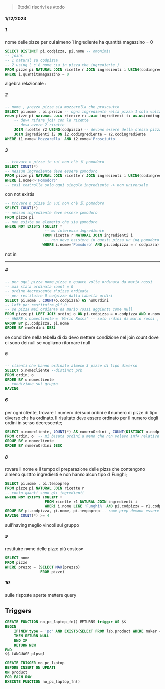 >[!todo]
>riscrivi es
>#todo

#### 1/12/2023

##### 1 

nome delle pizze per cui almeno 1 ingrediente ha quantità magazzino = 0

```sql
SELECT DISTINCT pi.codpizza, pi.nome -- omonimia
-- joins 
-- 1 natural su codpizza
-- 2 using ( c'è nome sia in pizza che ingrediente )
FROM pizze pi NATURAL JOIN ricette r JOIN ingredienti i USING(codingrediente)
WHERE i.quantitamagazzino = 0
```

algebra relazionale : 

##### 2
```sql
-- nome , prezzo pizze sia mozzarella che prosciutto
SELECT pi.nome , pi.prezzo -- ogni ingrediente nella pizza 1 sola volta non serve il distinct
FROM pizze pi NATURAL JOIN ricette r1 JOIN ingredienti i1 USING(codingrediente)
	-- devo rifare join con le ricette 
	-- devo avere 2 ricette
	JOIN ricette r2 USING(codpizza) -- devono essere della stessa pizza iniziale
	JOIN ingredienti i2 ON i2.codingrediente = r2.codingrediente
WHERE i1.nome='Mozzarella' AND i2.nome='Prosciutto'
```

##### 3
```sql
-- trovare n pizze in cui non c'è il pomodoro
SELECT COUNT(*)
-- nessun ingrediente deve essere pomodoro
FROM pizze pi NATURAL JOIN ricette r JOIN ingredienti i USING(codingrediente)
WHERE i.nome<>'Pomodoro'
-- così controlla solo ogni singolo ingrediente -> non universale 
```

con not existis 

```sql
-- trovare n pizze in cui non c'è il pomodoro
SELECT COUNT(*)
-- nessun ingrediente deve essere pomodoro
FROM pizze pi
-- non esiste un elemento che sia pomodoro 
WHERE NOT EXISTS (SELECT *
				  -- mi interessa ingrediente 
				 FROM ricette r NATURAL JOIN ingredienti i
				  -- non deve esistere in questa pizza un ing pomodoro
				 WHERE i.nome='Pomodoro' AND pi.codpizza = r.codpizza)
```

not in

-----

##### 4

```sql
-- per ogni pizza nome pizze e quante volte ordinata da mario rossi 
-- mai stata ordinata count = 0
-- ordine decrescente m°pizze ordinata
-- per restituire 0 codpizze dalla tabella ordini
SELECT pi.nome , COUNT(o.codpizza) AS numOrdini
-- left per restituire gli 0
-- se pizza mai ordianta da mario rossi aggiunti come null
FROM pizze pi LEFT JOIN ordini o ON pi.codpizza = o.codpizza AND o.nomecliente='Mario Rossi' 
-- WHERE o.nomecliente = 'Mario Rossi' -- solo ordini di mario rossi , non compaiono le pizze non ordinate da mario xxx 
GROUP BY pi.codpizza, pi.nome
ORDER BY numOrdini DESC
```

se condizine nella tebella di dx devo mettere condizione nel join 
count dove ci sono dei null se vogliamo ritornare i null 

##### 5

```sql
-- clienti che hanno ordinato almeno 3 pizze di tipo diverso
SELECT o.nomecliente --distinct prb
FROM ordini o 
ORDER BY o.nomecliente 
-- condizione sul gruppo
HAVING 
```

##### 6

per ogni cliente, trovare il numero dei suoi ordini e il numero di pizze di tipo diverso che ha ordinato. Il risultato deve essere ordinato per il numero degli ordini in senso decrescente;

```sql
SELECT o.nomecliente, COUNT(*) AS numeroOrdini , COUNT(DISTINCT o.codpizza) AS numeroPizze 
FROM ordini o  -- mi basata ordini a meno che non volevo info relative al cliente
GROUP BY o.nomecliente
ORDER BY numeroOrdini DESC
```

##### 8

rovare il nome e il tempo di preparazione delle pizze che contengono almeno quattro ingredienti e non hanno alcun tipo di Funghi;

```sql
SELECT pi.nome , pi.tempoprep
FROM pizze pi NATURAL JOIN ricette r  
-- conto quanti sono gli ingredienti
WHERE NOT EXISTS (SELECT * 
				  FROM ricette r1 NATURAL JOIN ingredienti i  
				  WHERE i.nome LIKE 'Funghi%' AND pi.codpizza = r1.codpizza ) -- deve essitere nella pizza che sto selezionando abbiano funghi
GROUP BY pi.codpizza, pi.nome, pi.tempoprep -- nome prep devono essere presenti poichè devono essere restituiti
HAVING COUNT(*) >= 4
```

sull'having meglio vincoli sul gruppo 

##### 9

restituire nome delle pizze più costose 

```sql
SELECT nome
FROM pizze
WHERE prezzo = (SELECT MAX(prezzo)
				FROM pizze)
```

##### 10

sulle risposte aperte mettere query


## Triggers 


```sql
CREATE FUNCTION no_pc_laptop_fn() RETURNS trigger AS $$
BEGIN 
	IF(NEW.type = 'pc' AND EXISTS(SELECT FROM lab.product WHERE maker = NEW .maker NAD type='laptop') )
	THEN RETURN NULL
	END IF
	RETURN NEW
END
$$ LANGUAGE plpsql

CREATE TRIGGER no_pc_laptop
BEFORE INSERT ON UPDATE
ON product
FOR EACH ROW
EXECUTE FUNCTION no_pc_laptop_fn()
```